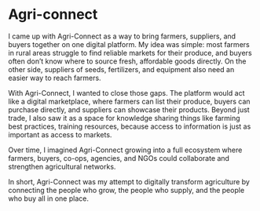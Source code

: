 # Agri-connect

I came up with Agri-Connect as a way to bring farmers, suppliers, and buyers together on one digital platform. My idea was simple: most farmers in rural areas struggle to find reliable markets for their produce, and buyers often don’t know where to source fresh, affordable goods directly. On the other side, suppliers of seeds, fertilizers, and equipment also need an easier way to reach farmers.

With Agri-Connect, I wanted to close those gaps. The platform would act like a digital marketplace, where farmers can list their produce, buyers can purchase directly, and suppliers can showcase their products. Beyond just trade, I also saw it as a space for knowledge sharing things like farming best practices,  training resources, because access to information is just as important as access to markets.

 Over time, I imagined Agri-Connect growing into a full ecosystem where farmers, buyers, co-ops, agencies, and NGOs could collaborate and strengthen agricultural networks.

In short, Agri-Connect was my attempt to digitally transform agriculture by connecting the people who grow, the people who supply, and the people who buy all in one place.
